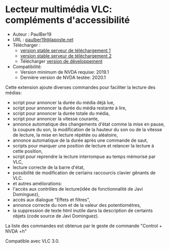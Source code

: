 # Lecteur multimédia VLC: compléments d'accessibilité #

* Auteur : PaulBer19
* URL : paulber19@laposte.net
* Télécharger :
	* [version stable serveur de téléchargement 1][1]
	* [version stable serveur de téléchargement 2][2]
	* Télécharger [version de développement][3]
* Compatibilité:
	* Version minimum de NVDA requise: 2019.1
	* Dernière version  de NVDA testée: 2020.1


Cette extension ajoute diverses commandes pour faciliter la lecture des médias:

* script  pour annoncer la durée du média  déjà lue,
* script pour annoncer la durée du média restante à lire,
* script pour annoncer la durée totale du média,
* script pour annoncer la vitesse courante,
* annonce automatique des changements d'état comme la mise en pause, la coupure du son, la modification de la hauteur du son ou de la vitesse de lecture, la  mise en lecture répétée ou aléatoire,
* annonce automatique de la durée après une commande  de saut,
* scripts pour marquer une position de lecture et relancer la lecture  à cette position,
* script pour reprendre la lecture interrompue au temps mémorisé par VLC,
* lecture correcte de la barre d'état,
* possibilité de modification de certains raccourcis clavier gênants de VLC.
* et autres améliorations:
 * l'accès aux contrôles de lecture(idée de fonctionnalité de Javi Dominguez),
 * accès aux dialogue "Effets et filtres",
 * annonce correcte du nom et de la valeur des potentiomètres,
 * la suppression de texte html inutile dans la description de certaints objets (code source de Javi Dominguez).


La liste des commandes est obtenue par le geste de commande "Control + NVDA +h"

Compatible avec VLC 3.0.


[1]: http://angouleme.avh.asso.fr/fichesinfo/fiches_nvda/data/VLCAccessEnhancement-2.0.1.nvda-addon
[2]: https://github.com/paulber007/AllMyNVDAAddons/raw/master/VLCAccessEnhancement/VLCAccessEnhancement-2.1.nvda-addon

[3]:https://github.com/paulber007/AllMyNVDAAddons/tree/master/VLCAccessEnhancement/dev
